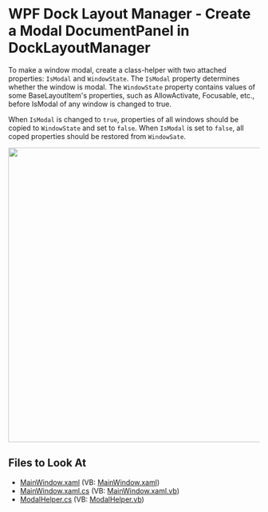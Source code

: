 
# WPF Dock Layout Manager - Create a Modal DocumentPanel in DockLayoutManager

To make a window modal, create a class-helper with two attached properties: `IsModal` and `WindowState`. The `IsModal` property determines whether the window is modal. The `WindowState` property contains values of some BaseLayoutItem's properties, such as AllowActivate, Focusable, etc., before IsModal of any window is changed to true.

When `IsModal` is changed to `true`, properties of all windows should be copied to `WindowState` and set to `false`. When `IsModal` is set to `false`, all coped properties should be restored from `WindowSate`.

<img src="https://user-images.githubusercontent.com/12169834/175341670-84dcefad-3806-4bec-ad59-5a93abfacfe5.png" width=590px/>

<!-- default file list -->
## Files to Look At

* [MainWindow.xaml](./CS/Example1/MainWindow.xaml) (VB: [MainWindow.xaml](./VB/Example1/MainWindow.xaml))
* [MainWindow.xaml.cs](./CS/Example1/MainWindow.xaml.cs) (VB: [MainWindow.xaml.vb](./VB/Example1/MainWindow.xaml.vb))
* [ModalHelper.cs](./CS/Example1/ModalHelper.cs) (VB: [ModalHelper.vb](./VB/Example1/ModalHelper.vb))
<!-- default file list end -->
